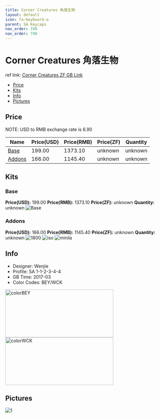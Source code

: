 ```yaml
---
title: Corner Creatures 角落生物
layout: default
icon: fa-keyboard-o
parent: SA Keycaps
nav_order: 749
nav_order: 749
---
```


# Corner Creatures 角落生物

ref link: [Corner Creatures ZF GB Link](http://www.zfrontier.com/m/3777)

* [Price](#price)
* [Kits](#kits)
* [Info](#info)
* [Pictures](#pictures)


## Price  
NOTE: USD to RMB exchange rate is 6.90

| Name          | Price(USD)    |  Price(RMB) |  Price(ZF) | Quantity |
| ------------- | ------------- |  ---------- |  --------- | -------- |
|[Base](#base)|199.00|1373.10|unknown|unknown|
|[Addons](#addons)|166.00|1145.40|unknown|unknown|


## Kits
### Base
**Price(USD):** 199.00    **Price(RMB):** 1373.10    **Price(ZF):** unknown    **Quantity:** unknown
<img src="{{ 'assets/images/sa-keycaps/cornercreatures/kits_pics/base.png' | relative_url }}" alt="Base" class="image featured">

### Addons
**Price(USD):** 166.00    **Price(RMB):** 1145.40    **Price(ZF):** unknown    **Quantity:** unknown
<img src="{{ 'assets/images/sa-keycaps/cornercreatures/kits_pics/1800.png' | relative_url }}" alt="1800" class="image featured">
<img src="{{ 'assets/images/sa-keycaps/cornercreatures/kits_pics/iso.png' | relative_url }}" alt="iso" class="image featured">
<img src="{{ 'assets/images/sa-keycaps/cornercreatures/kits_pics/minila.png' | relative_url }}" alt="minila" class="image featured">


## Info
* Designer: Wenjie
* Profile: SA 1-1-2-3-4-4
* GB Time: 2017-03
* Color Codes: BEY/WCK  
<img src="{{ 'assets/images/sa-keycaps/SP_ColorCodes/abs/SP_Abs_ColorCodes_BEY.png' | relative_url }}" alt="colorBEY" height="150" width="340">
<img src="{{ 'assets/images/sa-keycaps/SP_ColorCodes/abs/SP_Abs_ColorCodes_WCK.png' | relative_url }}" alt="colorWCK" height="150" width="340">


## Pictures
<img src="{{ 'assets/images/sa-keycaps/cornercreatures/rendering_pics/1.jpg' | relative_url }}" alt="1" class="image featured">
